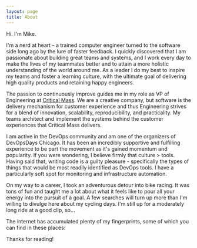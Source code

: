```yaml
---
layout: page
title: About
---
```


Hi. I'm Mike.

I'm a nerd at heart - a trained computer engineer turned to the software side long ago by the lure of faster feedback. I quickly discovered that I am passionate about building great teams and systems, and I work every day to make the lives of my teammates better and to attain a more holistic understanding of the world around me. As a leader I do my best to inspire my teams and foster a learning culture, with the ultimate goal of delivering high quality products and retaining happy engineers.

The passion to continuously improve guides me in my role as VP of Engineering at [Critical Mass](http://www.criticalmass.com/). We are a creative company, but software is the delivery mechanism for customer experience and thus Engineering strives for a blend of innovation, scalability, reproducibility, and practicality. My teams architect and implement the systems behind the customer experiences that Critical Mass delivers.

I am active in the DevOps community and am one of the organizers of DevOpsDays Chicago. It has been an incredibly supportive and fulfilling experience to be part the movement as it's gained momentum and popularity. If you were wondering, I believe firmly that culture &gt; tools. Having said that, writing code is a guilty pleasure - specifically the types of things that would be most readily identified as DevOps tools. I have a particularly soft spot for monitoring and infrastructure automation.

On my way to a career, I took an adventurous detour into bike racing. It was tons of fun and taught me a lot about what it feels like to pour all your energy into the pursuit of a goal. A few searches will turn up more than I'm willing to divulge here about my cycling days. I'm still up for a moderately long ride at a good clip, so...

The internet has accumulated plenty of my fingerprints, some of which you can find in these places:

<p class="social-icons">
  <a href="https://twitter.com/lanyonm"><i class="fa fa-twitter fa-2x"></i></a>
  <a href="https://github.com/lanyonm"><i class="fa fa-github fa-2x"></i></a>
  <a href="https://bitbucket.org/lanyonm"><i class="fa fa-bitbucket fa-2x"></i></a>
  <a href="https://www.linkedin.com/in/lanyonm"><i class="fa fa-linkedin fa-2x"></i></a>
  <a href="https://plus.google.com/107712815082559800507?rel=author"><i class="fa fa-plus fa-2x"></i></a>
  <a href="http://stackoverflow.com/users/757893/lanyonm"><i class="fa fa-stack-overflow fa-2x"></i></a>
  <!-- <a href="http://www.slideshare.net/MichaelLanyon"><i class="fa fa-slideshare fa-2x"></i></a> -->
  <a href="https://speakerdeck.com/lanyonm"><i class="fa fa-slideshare fa-2x"></i></a>
  <a href="https://medium.com/@lanyonm"><i class="fa fa-medium fa-2x"></i></a>
  <a href="https://www.flickr.com/photos/lanyonm"><i class="fa fa-flickr fa-2x"></i></a>
  <a href="https://instagram.com/lanyonm/"><i class="fa fa-instagram fa-2x"></i></a>
  <a href="http://www.strava.com/athletes/lanyonm" class="strava-icon"></a>
  <!-- <a href="https://www.youtube.com/user/lanyonm"><i class="fa fa-youtube fa-2x"></i></a> -->
</p>

Thanks for reading!
